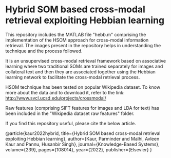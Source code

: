 # Hybrid SOM based cross-modal retrieval exploiting Hebbian learning
This repository includes the MATLAB file "hebb.m" comprising the implementation of the HSOM approach for cross-modal information retrieval. The images present in the repository helps in understanding the technique and the process followed.

It is an unsupervised cross-modal retrieval framework based on associative learning where two traditional SOMs are trained separately for images and collateral text and then they are associated together using the Hebbian learning network to facilitate the cross-modal retrieval process.

HSOM technique has been tested on popular Wikipedia dataset. To know more about the data and to download it, refer to the link: http://www.svcl.ucsd.edu/projects/crossmodal/

Raw features (comprising SIFT features for images and LDA for text) has been included in the "Wikipedia dataset raw features" folder. 

If you find this repository useful, please cite the below article. 

@article{kaur2022hybrid,
  title={Hybrid SOM based cross-modal retrieval exploiting Hebbian learning},
  author={Kaur, Parminder and Malhi, Avleen Kaur and Pannu, Husanbir Singh},
  journal={Knowledge-Based Systems},
  volume={239},
  pages={108014},
  year={2022},
  publisher={Elsevier}
}
